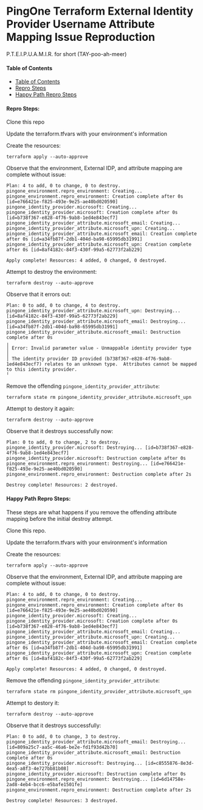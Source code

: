 # PingOne Terraform External Identity Provider Username Attribute Mapping Issue Reproduction
P.T.E.I.P.U.A.M.I.R. for short (TAY-poo-ah-meer)

#### Table of Contents
- [Table of Contents](#table-of-contents)
- [Repro Steps](#repro-steps)
- [Happy Path Repro Steps](#happy-path-repro-steps)


#### Repro Steps:

Clone this repo

Update the terraform.tfvars with your environment's information

Create the resources:
```
terraform apply --auto-approve
```

Observe that the environment, External IDP, and attribute mapping are complete without issue:
```
Plan: 4 to add, 0 to change, 0 to destroy.
pingone_environment.repro_environment: Creating...
pingone_environment.repro_environment: Creation complete after 0s [id=e766421e-f825-493e-9e25-ae40bd020590]
pingone_identity_provider.microsoft: Creating...
pingone_identity_provider.microsoft: Creation complete after 0s [id=b738f367-e828-4f76-9ab8-1ed4e843ecf7]
pingone_identity_provider_attribute.microsoft_email: Creating...
pingone_identity_provider_attribute.microsoft_upn: Creating...
pingone_identity_provider_attribute.microsoft_email: Creation complete after 0s [id=a34fb87f-2db1-404d-ba98-65995db31991]
pingone_identity_provider_attribute.microsoft_upn: Creation complete after 0s [id=8af4182c-84f3-430f-99a5-62773f2ab229]

Apply complete! Resources: 4 added, 0 changed, 0 destroyed.
```

Attempt to destroy the environment:
```
terraform destroy --auto-approve
```

Observe that it errors out:
```
Plan: 0 to add, 0 to change, 4 to destroy.
pingone_identity_provider_attribute.microsoft_upn: Destroying... [id=8af4182c-84f3-430f-99a5-62773f2ab229]
pingone_identity_provider_attribute.microsoft_email: Destroying... [id=a34fb87f-2db1-404d-ba98-65995db31991]
pingone_identity_provider_attribute.microsoft_email: Destruction complete after 0s
╷
│ Error: Invalid parameter value - Unmappable identity provider type
│ 
│ The identity provider ID provided (b738f367-e828-4f76-9ab8-1ed4e843ecf7) relates to an unknown type.  Attributes cannot be mapped to this identity provider.
╵
```

Remove the offending `pingone_identity_provider_attribute`:
```
terraform state rm pingone_identity_provider_attribute.microsoft_upn
```

Attempt to destory it again:
```
terraform destroy --auto-approve
```

Observe that it destroys successfully now:
```
Plan: 0 to add, 0 to change, 2 to destroy.
pingone_identity_provider.microsoft: Destroying... [id=b738f367-e828-4f76-9ab8-1ed4e843ecf7]
pingone_identity_provider.microsoft: Destruction complete after 0s
pingone_environment.repro_environment: Destroying... [id=e766421e-f825-493e-9e25-ae40bd020590]
pingone_environment.repro_environment: Destruction complete after 2s

Destroy complete! Resources: 2 destroyed.
```

#### Happy Path Repro Steps:
These steps are what happens if you remove the offending attribute mapping before the initial destroy attempt.

Clone this repo.

Update the terraform.tfvars with your environment's information

Create the resources:
```
terraform apply --auto-approve
```

Observe that the environment, External IDP, and attribute mapping are complete without issue:
```
Plan: 4 to add, 0 to change, 0 to destroy.
pingone_environment.repro_environment: Creating...
pingone_environment.repro_environment: Creation complete after 0s [id=e766421e-f825-493e-9e25-ae40bd020590]
pingone_identity_provider.microsoft: Creating...
pingone_identity_provider.microsoft: Creation complete after 0s [id=b738f367-e828-4f76-9ab8-1ed4e843ecf7]
pingone_identity_provider_attribute.microsoft_email: Creating...
pingone_identity_provider_attribute.microsoft_upn: Creating...
pingone_identity_provider_attribute.microsoft_email: Creation complete after 0s [id=a34fb87f-2db1-404d-ba98-65995db31991]
pingone_identity_provider_attribute.microsoft_upn: Creation complete after 0s [id=8af4182c-84f3-430f-99a5-62773f2ab229]

Apply complete! Resources: 4 added, 0 changed, 0 destroyed.
```

Remove the offending `pingone_identity_provider_attribute`:
```
terraform state rm pingone_identity_provider_attribute.microsoft_upn
```

Attempt to destory it:
```
terraform destroy --auto-approve
```

Observe that it destroys successfully:
```
Plan: 0 to add, 0 to change, 3 to destroy.
pingone_identity_provider_attribute.microsoft_email: Destroying... [id=809a25c7-aa5c-46a6-be2e-fd1f93d42b70]
pingone_identity_provider_attribute.microsoft_email: Destruction complete after 0s
pingone_identity_provider.microsoft: Destroying... [id=c8555876-8e3d-4ea5-a8f3-4e727bb81b08]
pingone_identity_provider.microsoft: Destruction complete after 0s
pingone_environment.repro_environment: Destroying... [id=6d14758e-2ad8-4eb4-bcc6-e5bafe1501fe]
pingone_environment.repro_environment: Destruction complete after 2s

Destroy complete! Resources: 3 destroyed.
```
